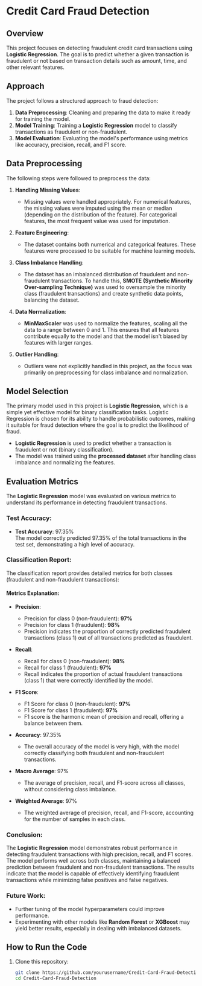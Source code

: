 # Credit Card Fraud Detection

## Overview
This project focuses on detecting fraudulent credit card transactions using **Logistic Regression**. The goal is to predict whether a given transaction is fraudulent or not based on transaction details such as amount, time, and other relevant features.

## Approach
The project follows a structured approach to fraud detection:
1. **Data Preprocessing**: Cleaning and preparing the data to make it ready for training the model.
2. **Model Training**: Training a **Logistic Regression** model to classify transactions as fraudulent or non-fraudulent.
3. **Model Evaluation**: Evaluating the model's performance using metrics like accuracy, precision, recall, and F1 score.

## Data Preprocessing
The following steps were followed to preprocess the data:

1. **Handling Missing Values**: 
   - Missing values were handled appropriately. For numerical features, the missing values were imputed using the mean or median (depending on the distribution of the feature). For categorical features, the most frequent value was used for imputation.

2. **Feature Engineering**: 
   - The dataset contains both numerical and categorical features. These features were processed to be suitable for machine learning models.

3. **Class Imbalance Handling**:
   - The dataset has an imbalanced distribution of fraudulent and non-fraudulent transactions. To handle this, **SMOTE (Synthetic Minority Over-sampling Technique)** was used to oversample the minority class (fraudulent transactions) and create synthetic data points, balancing the dataset.

4. **Data Normalization**:
   - **MinMaxScaler** was used to normalize the features, scaling all the data to a range between 0 and 1. This ensures that all features contribute equally to the model and that the model isn't biased by features with larger ranges.

5. **Outlier Handling**:
   - Outliers were not explicitly handled in this project, as the focus was primarily on preprocessing for class imbalance and normalization.

## Model Selection
The primary model used in this project is **Logistic Regression**, which is a simple yet effective model for binary classification tasks. Logistic Regression is chosen for its ability to handle probabilistic outcomes, making it suitable for fraud detection where the goal is to predict the likelihood of fraud.

- **Logistic Regression** is used to predict whether a transaction is fraudulent or not (binary classification).
- The model was trained using the **processed dataset** after handling class imbalance and normalizing the features.

## Evaluation Metrics

The **Logistic Regression** model was evaluated on various metrics to understand its performance in detecting fraudulent transactions.

### Test Accuracy:
- **Test Accuracy**: 97.35%  
  The model correctly predicted 97.35% of the total transactions in the test set, demonstrating a high level of accuracy.

### Classification Report:
The classification report provides detailed metrics for both classes (fraudulent and non-fraudulent transactions):


#### Metrics Explanation:
- **Precision**: 
  - Precision for class 0 (non-fraudulent): **97%**
  - Precision for class 1 (fraudulent): **98%**
  - Precision indicates the proportion of correctly predicted fraudulent transactions (class 1) out of all transactions predicted as fraudulent.
  
- **Recall**: 
  - Recall for class 0 (non-fraudulent): **98%**
  - Recall for class 1 (fraudulent): **97%**
  - Recall indicates the proportion of actual fraudulent transactions (class 1) that were correctly identified by the model.
  
- **F1 Score**: 
  - F1 Score for class 0 (non-fraudulent): **97%**
  - F1 Score for class 1 (fraudulent): **97%**
  - F1 score is the harmonic mean of precision and recall, offering a balance between them.
  
- **Accuracy**: 97.35%
  - The overall accuracy of the model is very high, with the model correctly classifying both fraudulent and non-fraudulent transactions.

- **Macro Average**: 97%
  - The average of precision, recall, and F1-score across all classes, without considering class imbalance.

- **Weighted Average**: 97%
  - The weighted average of precision, recall, and F1-score, accounting for the number of samples in each class.

### Conclusion:
The **Logistic Regression** model demonstrates robust performance in detecting fraudulent transactions with high precision, recall, and F1 scores. The model performs well across both classes, maintaining a balanced prediction between fraudulent and non-fraudulent transactions. The results indicate that the model is capable of effectively identifying fraudulent transactions while minimizing false positives and false negatives.

### Future Work:
- Further tuning of the model hyperparameters could improve performance.
- Experimenting with other models like **Random Forest** or **XGBoost** may yield better results, especially in dealing with imbalanced datasets.


## How to Run the Code
1. Clone this repository:
   ```bash
   git clone https://github.com/yourusername/Credit-Card-Fraud-Detection.git
   cd Credit-Card-Fraud-Detection
